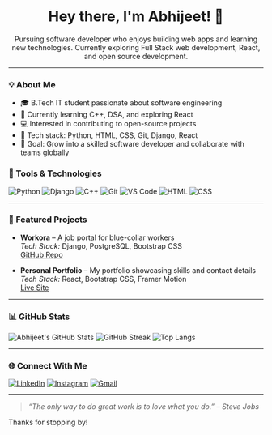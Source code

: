 <h1 align="center">Hey there, I'm Abhijeet! 👋</h1>

<p align="center"> Pursuing software developer who enjoys building web apps and learning new technologies. Currently exploring Full Stack web development, React, and open source development.</p>

---

### 💡 About Me

- 🎓 B.Tech IT student passionate about software engineering  
- 🔧 Currently learning C++, DSA, and exploring React  
- 💻 Interested in contributing to open-source projects  
- 🧰 Tech stack: Python, HTML, CSS, Git, Django, React  
- 🎯 Goal: Grow into a skilled software developer and collaborate with teams globally


### 🧰 Tools & Technologies

![Python](https://img.shields.io/badge/Python-3776AB?style=for-the-badge&logo=python&logoColor=white)
![Django](https://img.shields.io/badge/Django-092E20?style=for-the-badge&logo=django&logoColor=white)
![C++](https://img.shields.io/badge/C++-00599C?style=for-the-badge&logo=cplusplus&logoColor=white)
![Git](https://img.shields.io/badge/Git-F05032?style=for-the-badge&logo=git&logoColor=white)
![VS Code](https://img.shields.io/badge/VSCode-007ACC?style=for-the-badge&logo=visual-studio-code&logoColor=white)
![HTML](https://img.shields.io/badge/HTML-E34F26?style=for-the-badge&logo=html5&logoColor=white)
![CSS](https://img.shields.io/badge/CSS-1572B6?style=for-the-badge&logo=css3&logoColor=white)

---

### 🚀 Featured Projects

- **Workora** – A job portal for blue-collar workers  
  *Tech Stack:* Django, PostgreSQL, Bootstrap CSS  
  [GitHub Repo](https://github.com/abhii314/workora)

- **Personal Portfolio** – My portfolio showcasing skills and contact details  
  *Tech Stack:* React, Bootstrap CSS, Framer Motion  
  [Live Site](https://your-portfolio-link.com)

---

### 📊 GitHub Stats

![Abhijeet's GitHub Stats](https://github-readme-stats.vercel.app/api?username=abhii314&show_icons=true&theme=radical)
![GitHub Streak](https://github-readme-streak-stats.herokuapp.com?user=abhii314&theme=radical&hide_border=true)
![Top Langs](https://github-readme-stats.vercel.app/api/top-langs/?username=abhii314&layout=compact&theme=radical)

---

### 🌐 Connect With Me

[![LinkedIn](https://img.shields.io/badge/LinkedIn-blue?logo=linkedin&style=for-the-badge)](www.linkedin.com/in/abhijeet-kumar-372a22311/)
[![Instagram](https://img.shields.io/badge/Instagram-purple?logo=instagram&style=for-the-badge)]([https://instagram.com/abhijeet_314/])
[![Gmail](https://img.shields.io/badge/Email-red?logo=gmail&style=for-the-badge)](mailto:abhijeetkumar954615@gmail.com)

---

> *“The only way to do great work is to love what you do.” – Steve Jobs*

Thanks for stopping by!


